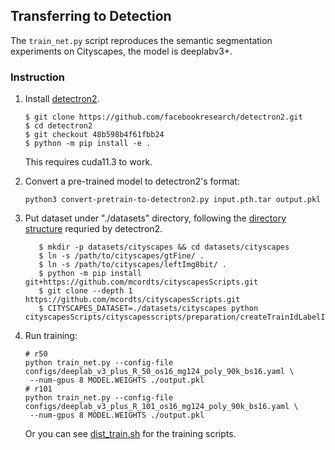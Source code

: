 
## Transferring to Detection

The `train_net.py` script reproduces the semantic segmentation experiments on Cityscapes, the model is deeplabv3+.

### Instruction

1. Install [detectron2](https://github.com/facebookresearch/detectron2/blob/master/INSTALL.md).
    ```
    $ git clone https://github.com/facebookresearch/detectron2.git
    $ cd detectron2
    $ git checkout 48b598b4f61fbb24
    $ python -m pip install -e .
    ```
    This requires cuda11.3 to work.

2. Convert a pre-trained model to detectron2's format:
   ```
   python3 convert-pretrain-to-detectron2.py input.pth.tar output.pkl
   ```

3. Put dataset under "./datasets" directory,
   following the [directory structure](https://github.com/facebookresearch/detectron2/tree/master/datasets)
	 requried by detectron2.
     ```
        $ mkdir -p datasets/cityscapes && cd datasets/cityscapes
        $ ln -s /path/to/cityscapes/gtFine/ .
        $ ln -s /path/to/cityscapes/leftImg8bit/ .
        $ python -m pip install git+https://github.com/mcordts/cityscapesScripts.git
        $ git clone --depth 1 https://github.com/mcordts/cityscapesScripts.git
        $ CITYSCAPES_DATASET=./datasets/cityscapes python cityscapesScripts/cityscapesscripts/preparation/createTrainIdLabelImgs.py
     ```

4. Run training:
   ```
   # r50 
   python train_net.py --config-file configs/deeplab_v3_plus_R_50_os16_mg124_poly_90k_bs16.yaml \
	--num-gpus 8 MODEL.WEIGHTS ./output.pkl
   # r101 
   python train_net.py --config-file configs/deeplab_v3_plus_R_101_os16_mg124_poly_90k_bs16.yaml \
	--num-gpus 8 MODEL.WEIGHTS ./output.pkl
   ```
    
    Or you can see [dist_train.sh](./dist_train.sh) for the training scripts.

